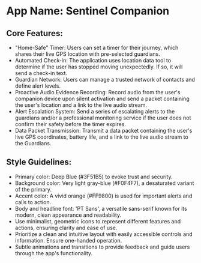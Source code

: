 # **App Name**: Sentinel Companion

## Core Features:

- "Home-Safe" Timer: Users can set a timer for their journey, which shares their live GPS location with pre-selected guardians.
- Automated Check-in: The application uses location data tool to determine if the user has stopped moving unexpectedly.  If so, it will send a check-in text.
- Guardian Network: Users can manage a trusted network of contacts and define alert levels.
- Proactive Audio Evidence Recording: Record audio from the user's companion device upon silent activation and send a packet containing the user's location and a link to the live audio stream.
- Alert Escalation System: Send a series of escalating alerts to the guardians and/or a professional monitoring service if the user does not confirm their safety before the timer expires.
- Data Packet Transmission: Transmit a data packet containing the user's live GPS coordinates, battery life, and a link to the live audio stream to the Guardians.

## Style Guidelines:

- Primary color: Deep Blue (#3F51B5) to evoke trust and security.
- Background color: Very light gray-blue (#F0F4F7), a desaturated variant of the primary.
- Accent color: A vivid orange (#FF9800) is used for important alerts and calls to action.
- Body and headline font: 'PT Sans', a versatile sans-serif known for its modern, clean appearance and readability.
- Use minimalist, geometric icons to represent different features and actions, ensuring clarity and ease of use.
- Prioritize a clean and intuitive layout with easily accessible controls and information. Ensure one-handed operation.
- Subtle animations and transitions to provide feedback and guide users through the app's functionality.